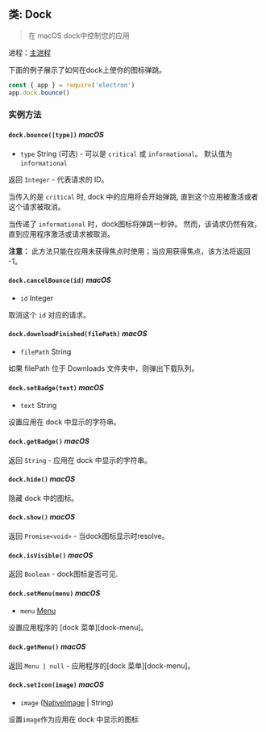## 类: Dock

> 在 macOS dock中控制您的应用

进程：[主进程](../glossary.md#main-process)

下面的例子展示了如何在dock上使你的图标弹跳。

```javascript
const { app } = require('electron')
app.dock.bounce()
```

### 实例方法

#### `dock.bounce([type])` _macOS_

* `type` String (可选) - 可以是 `critical` 或 `informational`。 默认值为`informational`

返回 `Integer` - 代表请求的 ID。

当传入的是 `critical` 时, dock 中的应用将会开始弹跳, 直到这个应用被激活或者这个请求被取消。

当传递了 `informational` 时，dock图标将弹跳一秒钟。 然而，该请求仍然有效，直到应用程序激活或请求被取消。

**注意：** 此方法只能在应用未获得焦点时使用；当应用获得焦点，该方法将返回 -1。

#### `dock.cancelBounce(id)` _macOS_

* `id` Integer

取消这个 ` id ` 对应的请求。

#### `dock.downloadFinished(filePath)` _macOS_

* `filePath` String

如果 filePath 位于 Downloads 文件夹中，则弹出下载队列。

#### `dock.setBadge(text)` _macOS_

* `text` String

设置应用在 dock 中显示的字符串。

#### `dock.getBadge()` _macOS_

返回 `String` - 应用在 dock 中显示的字符串。

#### `dock.hide()` _macOS_

隐藏 dock 中的图标。

#### `dock.show()` _macOS_

返回 `Promise<void>` - 当dock图标显示时resolve。

#### `dock.isVisible()` _macOS_

返回 `Boolean` - dock图标是否可见.

#### `dock.setMenu(menu)` _macOS_

* `menu` [Menu](menu.md)

设置应用程序的 \[dock 菜单\]\[dock-menu\]。

#### `dock.getMenu()` _macOS_

返回 `Menu | null` - 应用程序的\[dock 菜单\]\[dock-menu\]。

#### `dock.setIcon(image)` _macOS_

* `image` ([NativeImage](native-image.md) | String)

设置`image`作为应用在 dock 中显示的图标
